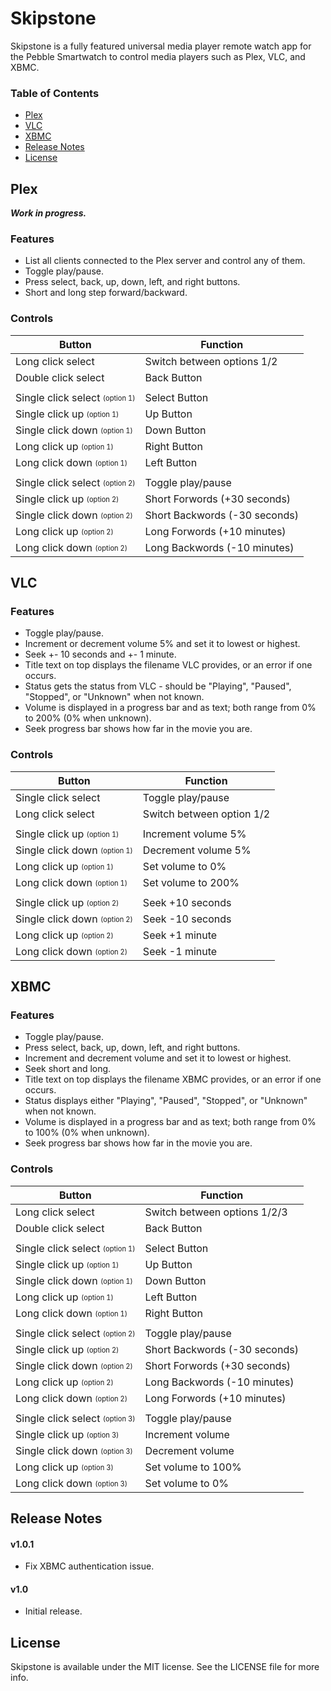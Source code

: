 # Skipstone

Skipstone is a fully featured universal media player remote watch app for the Pebble Smartwatch to control media players such as Plex, VLC, and XBMC.

### Table of Contents
* [Plex](#plex)
* [VLC](#vlc)
* [XBMC](#xbmc)
* [Release Notes](#release-notes)
* [License](#license)

## Plex

_**Work in progress.**_

### Features

* List all clients connected to the Plex server and control any of them.
* Toggle play/pause.
* Press select, back, up, down, left, and right buttons.
* Short and long step forward/backward.

### Controls

| Button                                               | Function                      |
| ---------------------------------------------------- | ----------------------------- |
| Long click select                                    | Switch between options 1/2    |
| Double click select                                  | Back Button                   |
|                                                      |                               |
| Single click select <sub><sup>(option 1)</sup></sub> | Select Button                 |
| Single click up <sub><sup>(option 1)</sup></sub>     | Up Button                     |
| Single click down <sub><sup>(option 1)</sup></sub>   | Down Button                   |
| Long click up <sub><sup>(option 1)</sup></sub>       | Right Button                  |
| Long click down <sub><sup>(option 1)</sup></sub>     | Left Button                   |
|                                                      |                               |
| Single click select <sub><sup>(option 2)</sup></sub> | Toggle play/pause             |
| Single click up <sub><sup>(option 2)</sup></sub>     | Short Forwords (+30 seconds)  |
| Single click down <sub><sup>(option 2)</sup></sub>   | Short Backwords (-30 seconds) |
| Long click up <sub><sup>(option 2)</sup></sub>       | Long Forwords (+10 minutes)   |
| Long click down <sub><sup>(option 2)</sup></sub>     | Long Backwords (-10 minutes)  |

## VLC

### Features

* Toggle play/pause.
* Increment or decrement volume 5% and set it to lowest or highest.
* Seek +- 10 seconds and +- 1 minute.
* Title text on top displays the filename VLC provides, or an error if one occurs.
* Status gets the status from VLC - should be "Playing", "Paused", "Stopped", or "Unknown" when not known.
* Volume is displayed in a progress bar and as text; both range from 0% to 200% (0% when unknown).
* Seek progress bar shows how far in the movie you are.

### Controls

| Button                                             | Function                  |
| -------------------------------------------------- | ------------------------- |
| Single click select                                | Toggle play/pause         |
| Long click select                                  | Switch between option 1/2 |
|                                                    |                           |
| Single click up <sub><sup>(option 1)</sup></sub>   | Increment volume 5%       |
| Single click down <sub><sup>(option 1)</sup></sub> | Decrement volume 5%       |
| Long click up <sub><sup>(option 1)</sup></sub>     | Set volume to 0%          |
| Long click down <sub><sup>(option 1)</sup></sub>   | Set volume to 200%        |
|                                                    |                           |
| Single click up <sub><sup>(option 2)</sup></sub>   | Seek +10 seconds          |
| Single click down <sub><sup>(option 2)</sup></sub> | Seek -10 seconds          |
| Long click up <sub><sup>(option 2)</sup></sub>     | Seek +1 minute            |
| Long click down <sub><sup>(option 2)</sup></sub>   | Seek -1 minute            |

## XBMC

### Features

* Toggle play/pause.
* Press select, back, up, down, left, and right buttons.
* Increment and decrement volume and set it to lowest or highest.
* Seek short and long.
* Title text on top displays the filename XBMC provides, or an error if one occurs.
* Status displays either "Playing", "Paused", "Stopped", or "Unknown" when not known.
* Volume is displayed in a progress bar and as text; both range from 0% to 100% (0% when unknown).
* Seek progress bar shows how far in the movie you are.

### Controls

| Button                                               | Function                      |
| ---------------------------------------------------- | ----------------------------- |
| Long click select                                    | Switch between options 1/2/3  |
| Double click select                                  | Back Button                   |
|                                                      |                               |
| Single click select <sub><sup>(option 1)</sup></sub> | Select Button                 |
| Single click up <sub><sup>(option 1)</sup></sub>     | Up Button                     |
| Single click down <sub><sup>(option 1)</sup></sub>   | Down Button                   |
| Long click up <sub><sup>(option 1)</sup></sub>       | Left Button                   |
| Long click down <sub><sup>(option 1)</sup></sub>     | Right Button                  |
|                                                      |                               |
| Single click select <sub><sup>(option 2)</sup></sub> | Toggle play/pause             |
| Single click up <sub><sup>(option 2)</sup></sub>     | Short Backwords (-30 seconds) |
| Single click down <sub><sup>(option 2)</sup></sub>   | Short Forwords (+30 seconds)  |
| Long click up <sub><sup>(option 2)</sup></sub>       | Long Backwords (-10 minutes)  |
| Long click down <sub><sup>(option 2)</sup></sub>     | Long Forwords (+10 minutes)   |
|                                                      |                               |
| Single click select <sub><sup>(option 3)</sup></sub> | Toggle play/pause             |
| Single click up <sub><sup>(option 3)</sup></sub>     | Increment volume              |
| Single click down <sub><sup>(option 3)</sup></sub>   | Decrement volume              |
| Long click up <sub><sup>(option 3)</sup></sub>       | Set volume to 100%            |
| Long click down <sub><sup>(option 3)</sup></sub>     | Set volume to 0%              |

## Release Notes

#### v1.0.1

* Fix XBMC authentication issue.

#### v1.0

* Initial release.

## License

Skipstone is available under the MIT license. See the LICENSE file for more info.

